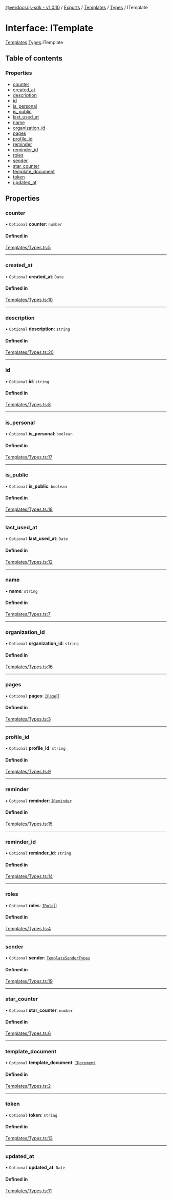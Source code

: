 [@verdocs/js-sdk - v1.0.10](../README.md) / [Exports](../modules.md) / [Templates](../modules/Templates.md) / [Types](../modules/Templates.Types.md) / ITemplate

# Interface: ITemplate

[Templates](../modules/Templates.md).[Types](../modules/Templates.Types.md).ITemplate

## Table of contents

### Properties

- [counter](Templates.Types.ITemplate.md#counter)
- [created_at](Templates.Types.ITemplate.md#created_at)
- [description](Templates.Types.ITemplate.md#description)
- [id](Templates.Types.ITemplate.md#id)
- [is_personal](Templates.Types.ITemplate.md#is_personal)
- [is_public](Templates.Types.ITemplate.md#is_public)
- [last_used_at](Templates.Types.ITemplate.md#last_used_at)
- [name](Templates.Types.ITemplate.md#name)
- [organization_id](Templates.Types.ITemplate.md#organization_id)
- [pages](Templates.Types.ITemplate.md#pages)
- [profile_id](Templates.Types.ITemplate.md#profile_id)
- [reminder](Templates.Types.ITemplate.md#reminder)
- [reminder_id](Templates.Types.ITemplate.md#reminder_id)
- [roles](Templates.Types.ITemplate.md#roles)
- [sender](Templates.Types.ITemplate.md#sender)
- [star_counter](Templates.Types.ITemplate.md#star_counter)
- [template_document](Templates.Types.ITemplate.md#template_document)
- [token](Templates.Types.ITemplate.md#token)
- [updated_at](Templates.Types.ITemplate.md#updated_at)

## Properties

### counter

• `Optional` **counter**: `number`

#### Defined in

[Templates/Types.ts:5](https://github.com/Verdocs/js-sdk/blob/main/src/Templates/Types.ts#L5)

___

### created\_at

• `Optional` **created\_at**: `Date`

#### Defined in

[Templates/Types.ts:10](https://github.com/Verdocs/js-sdk/blob/main/src/Templates/Types.ts#L10)

___

### description

• `Optional` **description**: `string`

#### Defined in

[Templates/Types.ts:20](https://github.com/Verdocs/js-sdk/blob/main/src/Templates/Types.ts#L20)

___

### id

• `Optional` **id**: `string`

#### Defined in

[Templates/Types.ts:8](https://github.com/Verdocs/js-sdk/blob/main/src/Templates/Types.ts#L8)

___

### is\_personal

• `Optional` **is\_personal**: `boolean`

#### Defined in

[Templates/Types.ts:17](https://github.com/Verdocs/js-sdk/blob/main/src/Templates/Types.ts#L17)

___

### is\_public

• `Optional` **is\_public**: `boolean`

#### Defined in

[Templates/Types.ts:18](https://github.com/Verdocs/js-sdk/blob/main/src/Templates/Types.ts#L18)

___

### last\_used\_at

• `Optional` **last\_used\_at**: `Date`

#### Defined in

[Templates/Types.ts:12](https://github.com/Verdocs/js-sdk/blob/main/src/Templates/Types.ts#L12)

___

### name

• **name**: `string`

#### Defined in

[Templates/Types.ts:7](https://github.com/Verdocs/js-sdk/blob/main/src/Templates/Types.ts#L7)

___

### organization\_id

• `Optional` **organization\_id**: `string`

#### Defined in

[Templates/Types.ts:16](https://github.com/Verdocs/js-sdk/blob/main/src/Templates/Types.ts#L16)

___

### pages

• `Optional` **pages**: [`IPage`](Templates.Types.IPage.md)[]

#### Defined in

[Templates/Types.ts:3](https://github.com/Verdocs/js-sdk/blob/main/src/Templates/Types.ts#L3)

___

### profile\_id

• `Optional` **profile\_id**: `string`

#### Defined in

[Templates/Types.ts:9](https://github.com/Verdocs/js-sdk/blob/main/src/Templates/Types.ts#L9)

___

### reminder

• `Optional` **reminder**: [`IReminder`](Templates.Types.IReminder.md)

#### Defined in

[Templates/Types.ts:15](https://github.com/Verdocs/js-sdk/blob/main/src/Templates/Types.ts#L15)

___

### reminder\_id

• `Optional` **reminder\_id**: `string`

#### Defined in

[Templates/Types.ts:14](https://github.com/Verdocs/js-sdk/blob/main/src/Templates/Types.ts#L14)

___

### roles

• `Optional` **roles**: [`IRole`](Templates.Types.IRole.md)[]

#### Defined in

[Templates/Types.ts:4](https://github.com/Verdocs/js-sdk/blob/main/src/Templates/Types.ts#L4)

___

### sender

• `Optional` **sender**: [`TemplateSenderTypes`](../enums/Templates.Types.TemplateSenderTypes.md)

#### Defined in

[Templates/Types.ts:19](https://github.com/Verdocs/js-sdk/blob/main/src/Templates/Types.ts#L19)

___

### star\_counter

• `Optional` **star\_counter**: `number`

#### Defined in

[Templates/Types.ts:6](https://github.com/Verdocs/js-sdk/blob/main/src/Templates/Types.ts#L6)

___

### template\_document

• `Optional` **template\_document**: [`IDocument`](Templates.Types.IDocument.md)

#### Defined in

[Templates/Types.ts:2](https://github.com/Verdocs/js-sdk/blob/main/src/Templates/Types.ts#L2)

___

### token

• `Optional` **token**: `string`

#### Defined in

[Templates/Types.ts:13](https://github.com/Verdocs/js-sdk/blob/main/src/Templates/Types.ts#L13)

___

### updated\_at

• `Optional` **updated\_at**: `Date`

#### Defined in

[Templates/Types.ts:11](https://github.com/Verdocs/js-sdk/blob/main/src/Templates/Types.ts#L11)

